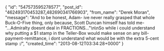  {
   "id": "547573595278577",
   "post_id": "462493170453287_482690341766903",
   "from_name": "Derek Moran",
   "message": "And to be honest, Adam- ive never really grasped that whole Buck-O-Five thing, only because, Scott Duncan himself has told me- \"...Admiralty doesnt deal in FRACTIONS...\"\n\nSo while i could understand why putting a $1 stamp in the Teller-Box would make sense on any bill-payment-remittance, i dont understand what would be with the extra 5-cent stamp  :/",
   "created_time": "2013-08-12T03:34:28+0000"
 }
